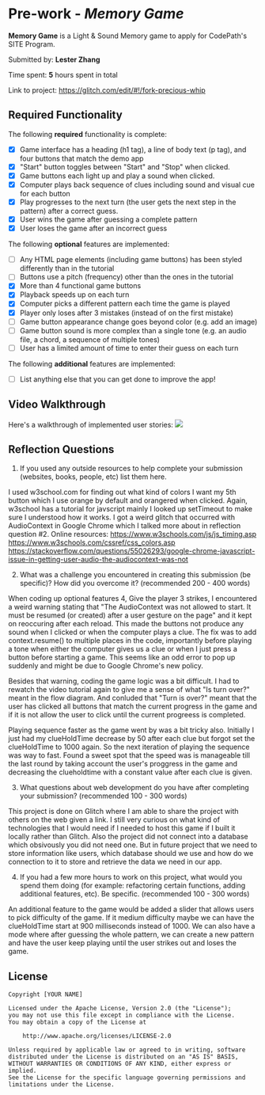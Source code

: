 # Pre-work - *Memory Game*

**Memory Game** is a Light & Sound Memory game to apply for CodePath's SITE Program. 

Submitted by: **Lester Zhang**

Time spent: **5** hours spent in total

Link to project: https://glitch.com/edit/#!/fork-precious-whip

## Required Functionality

The following **required** functionality is complete:

* [X] Game interface has a heading (h1 tag), a line of body text (p tag), and four buttons that match the demo app
* [X] "Start" button toggles between "Start" and "Stop" when clicked. 
* [X] Game buttons each light up and play a sound when clicked. 
* [X] Computer plays back sequence of clues including sound and visual cue for each button
* [X] Play progresses to the next turn (the user gets the next step in the pattern) after a correct guess. 
* [X] User wins the game after guessing a complete pattern
* [X] User loses the game after an incorrect guess

The following **optional** features are implemented:

* [ ] Any HTML page elements (including game buttons) has been styled differently than in the tutorial
* [ ] Buttons use a pitch (frequency) other than the ones in the tutorial
* [X] More than 4 functional game buttons
* [X] Playback speeds up on each turn
* [X] Computer picks a different pattern each time the game is played
* [X] Player only loses after 3 mistakes (instead of on the first mistake)
* [ ] Game button appearance change goes beyond color (e.g. add an image)
* [ ] Game button sound is more complex than a single tone (e.g. an audio file, a chord, a sequence of multiple tones)
* [ ] User has a limited amount of time to enter their guess on each turn

The following **additional** features are implemented:

- [ ] List anything else that you can get done to improve the app!

## Video Walkthrough

Here's a walkthrough of implemented user stories:
![](your-link-here)


## Reflection Questions
1. If you used any outside resources to help complete your submission (websites, books, people, etc) list them here. 

I used w3school.com for finding out what kind of colors I want my 5th button which I use orange by default and orangered when clicked.
Again, w3school has a tutorial for javscript mainly I looked up setTimeout to make sure I understood how it works. I got a weird
glitch that occurred with AudioContext in Google Chrome which I talked more about in reflection question #2.
Online resources: 
https://www.w3schools.com/js/js_timing.asp
https://www.w3schools.com/cssref/css_colors.asp
https://stackoverflow.com/questions/55026293/google-chrome-javascript-issue-in-getting-user-audio-the-audiocontext-was-not 


2. What was a challenge you encountered in creating this submission (be specific)? How did you overcome it? (recommended 200 - 400 words) 

When coding up optional features 4, Give the player 3 strikes, I encountered a weird warning stating that 
"The AudioContext was not allowed to start. It must be resumed (or created) after a user gesture on the page" and it kept on reoccuring
after each reload. This made the buttons not produce any sound when I clicked or when the computer plays a clue.
The fix was to add context.resume() to multiple places in the code, importantly before playing
a tone when either the computer gives us a clue or when I just press a button before starting a game. This seems
like an odd error to pop up suddenly and might be due to Google Chrome's new policy. 

Besides that warning, coding the game logic was a bit difficult. I had to rewatch the video tutorial again to give me a sense
of what "Is turn over?" meant in the flow diagram. And conluded that "Turn is over?" meant that the user has clicked all buttons 
that match the current progress in the game and if it is not allow the user to click until the current progreess is completed.

Playing sequence faster as the game went by was a bit tricky also. Initially I just had my clueHoldTime decrease by 50
after each clue but forgot set the clueHoldTime to 1000 again. So the next iteration of playing the sequence was way to fast.
Found a sweet spot that the speed was is manageable till the last round by taking account
the user's proggress in the game and decreasing the clueholdtime with a constant value after
each clue is given.

3. What questions about web development do you have after completing your submission? (recommended 100 - 300 words) 

This project is done on Glitch where I am able to share the project with others on the web
given a link. I still very curious on what kind of technologies that I would need if I needed
to host this game if I built it locally rather than Glitch. Also the project did not connect
into a database which obsivously you did not need one. But in future project that we need to store information like users, which database
should we use and how do we connection to it to store and retrieve the data we need in our app.

4. If you had a few more hours to work on this project, what would you spend them doing (for example: refactoring certain functions, adding additional features, etc). Be specific. (recommended 100 - 300 words) 

An additional feature to the game would be added a slider that allows users to pick difficulty of the game. If it
medium difficulty maybe we can have the clueHoldTime start at 900 milliseconds instead of 1000. We can
also have a mode where after guessing the whole pattern, we can create a new pattern and have the user
keep playing until the user strikes out and loses the game.



## License

    Copyright [YOUR NAME]

    Licensed under the Apache License, Version 2.0 (the "License");
    you may not use this file except in compliance with the License.
    You may obtain a copy of the License at

        http://www.apache.org/licenses/LICENSE-2.0

    Unless required by applicable law or agreed to in writing, software
    distributed under the License is distributed on an "AS IS" BASIS,
    WITHOUT WARRANTIES OR CONDITIONS OF ANY KIND, either express or implied.
    See the License for the specific language governing permissions and
    limitations under the License.
